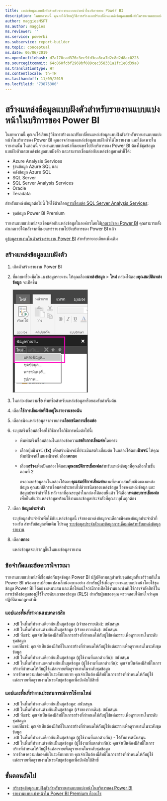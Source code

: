 ```yaml
---
title: แหล่งข้อมูลแบบฝังตัวสำหรับรายงานแบบแบ่งหน้าในบริการของ Power BI
description: ในบทความนี้ คุณจะได้เรียนรู้วิธีการสร้างและปรับเปลี่ยนแหล่งข้อมูลแบบฝังตัวในรายงานแบบแบ่งหน้า ในบริการของ Power BI
author: maggiesMSFT
ms.author: maggies
ms.reviewer: ''
ms.service: powerbi
ms.subservice: report-builder
ms.topic: conceptual
ms.date: 06/06/2019
ms.openlocfilehash: d7a170cad376c3ec9fd3ca8ca7d2c8d2d8ac0223
ms.sourcegitcommit: 64c860fcbf2969bf089cec358331a1fc1e0d39a8
ms.translationtype: HT
ms.contentlocale: th-TH
ms.lasthandoff: 11/09/2019
ms.locfileid: "73875306"
---
```

# <a name="create-an-embedded-data-source-for-paginated-reports-in-the-power-bi-service"></a>สร้างแหล่งข้อมูลแบบฝังตัวสำหรับรายงานแบบแบ่งหน้าในบริการของ Power BI

ในบทความนี้ คุณจะได้เรียนรู้วิธีการสร้างและปรับเปลี่ยนแหล่งข้อมูลแบบฝังตัวสำหรับรายงานแบบแบ่งหน้าในบริการของ Power BI คุณอาจกำหนดแหล่งข้อมูลแบบฝังตัวได้ในรายงาน และใช้เฉพาะในรายงานนั้น ในตอนนี้ รายงานแบบแบ่งหน้าที่เผยแพร่ไปยังบริการของ Power BI ต้องใช้ชุดข้อมูลแบบฝังตัวและแหล่งข้อมูลแบบฝังตัว และสามารถเชื่อมต่อกับแหล่งข้อมูลเหล่านี้ได้:

- Azure Analysis Services
- ฐานข้อมูล Azure SQL และ 
- คลังข้อมูล Azure SQL
- SQL Server
- SQL Server Analysis Services
- Oracle 
- Teradata 

สำหรับแหล่งข้อมูลต่อไปนี้ ให้ใช้ตัวเลือก[การเชื่อมต่อ SQL Server Analysis Services](service-premium-connect-tools.md):

- ชุดข้อมูล Power BI Premium

รายงานแบบแบ่งหน้าจะเชื่อมต่อกับแหล่งข้อมูลในองค์กรโดยใช้[เกตเวย์ของ Power BI](service-gateway-onprem.md) คุณสามารถตั้งค่าเกตเวย์ได้หลังจากที่เผยแพร่รายงานไปยังบริการของ Power BI แล้ว

ดู[ข้อมูลรายงานในตัวสร้างรายงาน Power BI](report-builder-data.md) สำหรับรายละเอียดเพิ่มเติม

## <a name="create-an-embedded-data-source"></a>สร้างแหล่งข้อมูลแบบฝังตัว
  
1. เกิดตัวสร้างรายงาน Power BI

1. ที่แถบเครื่องมือในแผงข้อมูลรายงาน ให้คุณเลือก**แหล่งข้อมูล** > **ใหม่** กล่องโต้ตอบ**คุณสมบัติแหล่งข้อมูล** จะเปิดขึ้น

    ![แหล่งข้อมูลใหม่](media/paginated-reports-embedded-data-source/power-bi-paginated-new-data-source.png)
  
2.  ในกล่องข้อความ**ชื่อ** พิมพ์ชื่อสำหรับแหล่งข้อมูลหรือยอมรับค่าเริ่มต้น  
  
3.  เลือก**ใช้การเชื่อมต่อที่ฝังอยู่ในรายงานของฉัน**  
  
1.  เลือกชนิดแหล่งข้อมูลจากรายการ**เลือกชนิดการเชื่อมต่อ** 

1.  ระบุสตริงเชื่อมต่อโดยใช้วิธีการใดวิธีการหนึ่งต่อไปนี้:  
  
    -   พิมพ์สตริงเชื่อมต่อลงในกล่องข้อความ**สตริงการเชื่อมต่อ**โดยตรง 
  
    -   เลือกปุ่มนิพจน์ (**fx)** เพื่อสร้างนิพจน์ที่ประเมินสตริงเชื่อมต่อ ในกล่องโต้ตอบ**นิพจน์** ให้คุณพิมพ์นิพจน์ในแผงนิพจน์ เลือก**ตกลง** 
  
    -   เลือก**สร้าง**เพื่อเปิดกล่องโต้ตอบ**คุณสมบัติการเชื่อมต่อ**สำหรับแหล่งข้อมูลที่คุณเลือกในขั้นตอนที่ 2  
  
        กรอกเขตข้อมูลลงในกล่องโต้ตอบ**คุณสมบัติการเชื่อมต่อ**ตามที่เหมาะสมกับชนิดของแหล่งข้อมูล คุณสมบัติการเชื่อมต่อประกอบไปด้วยชนิดของแหล่งข้อมูล ชื่อของแหล่งข้อมูล และข้อมูลประจำตัวที่ใช้ หลังจากที่คุณระบุค่าในกล่องโต้ตอบนี้แล้ว ให้เลือก**ทดสอบการเชื่อมต่อ**เพื่อยืนยันว่าแหล่งข้อมูลพร้อมใช้งานและข้อมูลประจำตัวที่คุณระบุนั้นถูกต้อง  
  
4.  เลือก **ข้อมูลประจำตัว**  
  
     ระบุข้อมูลประจำตัวเพื่อใช้กับแหล่งข้อมูลนี้ เจ้าของแหล่งข้อมูลจะเลือกชนิดของข้อมูลประจำตัวที่รองรับ สำหรับข้อมูลเพิ่มเติม โปรดดู [ระบุข้อมูลประจำตัวและข้อมูลการเชื่อมต่อสำหรับแหล่งข้อมูลรายงาน](https://docs.microsoft.com/sql/reporting-services/report-data/specify-credential-and-connection-information-for-report-data-sources)
  
5.  เลือก**ตกลง**  
  
     แหล่งข้อมูลจะปรากฏขึ้นในแผงข้อมูลรายงาน  
     
## <a name="limitations-and-considerations"></a>ข้อจำกัดและข้อควรพิจารณา

รายงานแบบแบ่งหน้าที่เชื่อมต่อกับชุดข้อมูล Power BI ปฏิบัติตามกฎสำหรับชุดข้อมูลที่แชร์ร่วมกันใน Power BI พร้อมการเปลี่ยนแปลงเล็กน้องบางอย่าง  สำหรับผู้ใช้เพื่อดูรายงานแบบแบ่งหน้าโดยใช้ชุดข้อมูล Power BI ได้อย่างเหมาะสม และเพื่อให้แน่ใจว่ามีการเปิดใช้งานและบังคับใช้การจำกัดสิทธิ์ในการเข้าถึงข้อมูลของผู้ใช้ในระดับแถวของข้อมูล (RLS)  สำหรับผู้ชมของคุณ ตรวจสอบให้แน่ใจว่าคุณปฏิบัติตามกฎเหล่านี้:

### <a name="classic-apps-and-workspaces"></a>แอปและพื้นที่ทำงานแบบคลาสสิก

- .rdl ในพื้นที่ทำงานเดียวกันเป็นชุดข้อมูล (เจ้าของรายเดิม): สนับสนุน
- .rdl ในพื้นที่ทำงานต่างกันเป็นชุดข้อมูล (เจ้าของรายเดิม): สนับสนุน
- .rdl ที่แชร์: คุณจำเป็นต้องมีสิทธิ์ในการสร้างที่กำหนดให้กับผู้ใช้แต่ละรายเพื่อดูรายงานในระดับชุดข้อมูล
- แอปที่แชร์: คุณจำเป็นต้องมีสิทธิ์ในการสร้างที่กำหนดให้กับผู้ใช้แต่ละรายเพื่อดูรายงานในระดับชุดข้อมูล
- .rdl ในพื้นที่ทำงานเดียวกันเป็นชุดข้อมูล (ผู้ใช้งานที่แตกต่างกัน): สนับสนุน
- .rdl ในพื้นที่ทำงานแตกต่างกันเป็นชุดข้อมูล (ผู้ใช้งานที่แตกต่างกัน): คุณจำเป็นต้องมีสิทธิ์ในการสร้างที่กำหนดให้กับผู้ใช้แต่ละรายเพื่อดูรายงานในระดับชุดข้อมูล
- การรักษาความปลอดภัยในระดับบทบาท คุณจำเป็นต้องมีสิทธิ์ในการสร้างที่กำหนดให้กับผู้ใช้แต่ละรายเพื่อดูรายงานในระดับชุดข้อมูลเพื่อบังคับใช้สิทธิ์

### <a name="new-experience-apps-and-workspaces"></a>แอปและพื้นที่ทำงานประสบการณ์การใช้งานใหม่

- .rdl ในพื้นที่ทำงานเดียวกันเป็นชุดข้อมูล: สนับสนุน
- .rdl ในพื้นที่ทำงานต่างกันเป็นชุดข้อมูล (เจ้าของรายเดิม): สนับสนุน
- .rdl ที่แชร์: คุณจำเป็นต้องมีสิทธิ์ในการสร้างที่กำหนดให้กับผู้ใช้แต่ละรายเพื่อดูรายงานในระดับชุดข้อมูล
- แอปที่แชร์: คุณจำเป็นต้องมีสิทธิ์ในการสร้างที่กำหนดให้กับผู้ใช้แต่ละรายเพื่อดูรายงานในระดับชุดข้อมูล
- .rdl ในพื้นที่ทำงานเดียวกันเป็นชุดข้อมูล (ผู้ใช้งานที่แตกต่างกัน) - ได้รับการสนับสนุน
- .rdl ในพื้นที่ทำงานต่างกันเป็นชุดข้อมูล (ผู้ใช้งานที่แตกต่างกัน): คุณจำเป็นต้องมีสิทธิ์ในการสร้างที่กำหนดให้กับผู้ใช้แต่ละรายเพื่อดูรายงานในระดับชุดข้อมูล
- การรักษาความปลอดภัยในระดับบทบาท คุณจำเป็นต้องมีสิทธิ์ในการสร้างที่กำหนดให้กับผู้ใช้แต่ละรายเพื่อดูรายงานในระดับชุดข้อมูลเพื่อบังคับใช้สิทธิ์

## <a name="next-steps"></a>ขั้นตอนถัดไป

- [สร้างชุดข้อมูลแบบฝังตัวสำหรับรายงานแบบแบ่งหน้าในบริการของ Power BI](paginated-reports-create-embedded-dataset.md)
- [รายงานแบบแบ่งหน้าใน Power BI Premium คืออะไร](paginated-reports-report-builder-power-bi.md)
